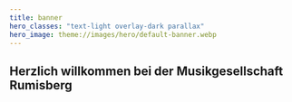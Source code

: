 ```yaml
---
title: banner
hero_classes: "text-light overlay-dark parallax"
hero_image: theme://images/hero/default-banner.webp
---
```


## Herzlich willkommen bei der Musikgesellschaft Rumisberg
